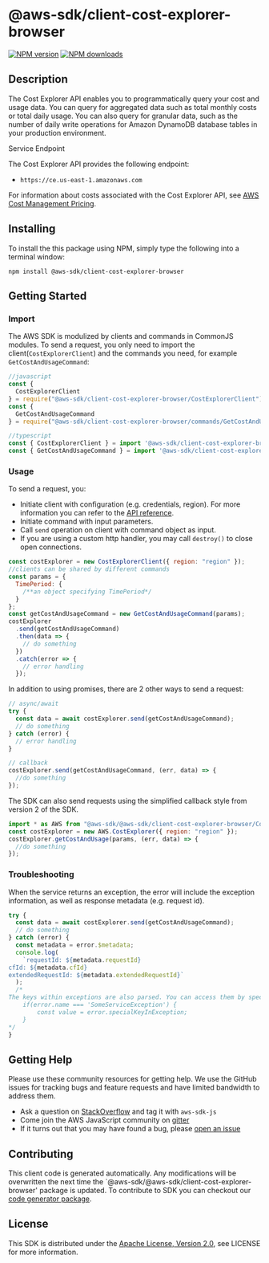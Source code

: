 # @aws-sdk/client-cost-explorer-browser

[![NPM version](https://img.shields.io/npm/v/@aws-sdk/client-cost-explorer-browser/preview.svg)](https://www.npmjs.com/package/@aws-sdk/client-cost-explorer-browser)
[![NPM downloads](https://img.shields.io/npm/dm/@aws-sdk/client-cost-explorer-browser.svg)](https://www.npmjs.com/package/@aws-sdk/client-cost-explorer-browser)

## Description

<p>The Cost Explorer API enables you to programmatically query your cost and usage data. You can query for aggregated data such as total monthly costs or total daily usage. You can also query for granular data, such as the number of daily write operations for Amazon DynamoDB database tables in your production environment. </p> <p>Service Endpoint</p> <p>The Cost Explorer API provides the following endpoint:</p> <ul> <li> <p> <code>https://ce.us-east-1.amazonaws.com</code> </p> </li> </ul> <p>For information about costs associated with the Cost Explorer API, see <a href="https://aws.amazon.com/aws-cost-management/pricing/">AWS Cost Management Pricing</a>.</p>

## Installing

To install the this package using NPM, simply type the following into a terminal window:

```
npm install @aws-sdk/client-cost-explorer-browser
```

## Getting Started

### Import

The AWS SDK is modulized by clients and commands in CommonJS modules. To send a request, you only need to import the client(`CostExplorerClient`) and the commands you need, for example `GetCostAndUsageCommand`:

```javascript
//javascript
const {
  CostExplorerClient
} = require("@aws-sdk/client-cost-explorer-browser/CostExplorerClient");
const {
  GetCostAndUsageCommand
} = require("@aws-sdk/client-cost-explorer-browser/commands/GetCostAndUsageCommand");
```

```javascript
//typescript
const { CostExplorerClient } = import '@aws-sdk/client-cost-explorer-browser/CostExplorerClient';
const { GetCostAndUsageCommand } = import '@aws-sdk/client-cost-explorer-browser/commands/GetCostAndUsageCommand';
```

### Usage

To send a request, you:

- Initiate client with configuration (e.g. credentials, region). For more information you can refer to the [API reference][].
- Initiate command with input parameters.
- Call `send` operation on client with command object as input.
- If you are using a custom http handler, you may call `destroy()` to close open connections.

```javascript
const costExplorer = new CostExplorerClient({ region: "region" });
//clients can be shared by different commands
const params = {
  TimePeriod: {
    /**an object specifying TimePeriod*/
  }
};
const getCostAndUsageCommand = new GetCostAndUsageCommand(params);
costExplorer
  .send(getCostAndUsageCommand)
  .then(data => {
    // do something
  })
  .catch(error => {
    // error handling
  });
```

In addition to using promises, there are 2 other ways to send a request:

```javascript
// async/await
try {
  const data = await costExplorer.send(getCostAndUsageCommand);
  // do something
} catch (error) {
  // error handling
}
```

```javascript
// callback
costExplorer.send(getCostAndUsageCommand, (err, data) => {
  //do something
});
```

The SDK can also send requests using the simplified callback style from version 2 of the SDK.

```javascript
import * as AWS from "@aws-sdk/@aws-sdk/client-cost-explorer-browser/CostExplorer";
const costExplorer = new AWS.CostExplorer({ region: "region" });
costExplorer.getCostAndUsage(params, (err, data) => {
  //do something
});
```

### Troubleshooting

When the service returns an exception, the error will include the exception information, as well as response metadata (e.g. request id).

```javascript
try {
  const data = await costExplorer.send(getCostAndUsageCommand);
  // do something
} catch (error) {
  const metadata = error.$metadata;
  console.log(
    `requestId: ${metadata.requestId}
cfId: ${metadata.cfId}
extendedRequestId: ${metadata.extendedRequestId}`
  );
  /*
The keys within exceptions are also parsed. You can access them by specifying exception names:
    if(error.name === 'SomeServiceException') {
        const value = error.specialKeyInException;
    }
*/
}
```

## Getting Help

Please use these community resources for getting help. We use the GitHub issues for tracking bugs and feature requests and have limited bandwidth to address them.

- Ask a question on [StackOverflow](https://stackoverflow.com/questions/tagged/aws-sdk-js) and tag it with `aws-sdk-js`
- Come join the AWS JavaScript community on [gitter](https://gitter.im/aws/aws-sdk-js-v3)
- If it turns out that you may have found a bug, please [open an issue](https://github.com/aws/aws-sdk-js-v3/issues)

## Contributing

This client code is generated automatically. Any modifications will be overwritten the next time the `@aws-sdk/@aws-sdk/client-cost-explorer-browser' package is updated. To contribute to SDK you can checkout our [code generator package][].

## License

This SDK is distributed under the
[Apache License, Version 2.0](http://www.apache.org/licenses/LICENSE-2.0),
see LICENSE for more information.

[code generator package]: https://github.com/aws/aws-sdk-js-v3/tree/master/packages/service-types-generator
[api reference]: https://docs.aws.amazon.com/AWSJavaScriptSDK/latest/
